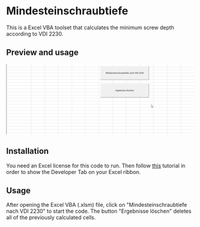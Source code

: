 # Mindesteinschraubtiefe

This is a Excel VBA toolset that calculates the minimum screw depth according to VDI 2230.



## Preview and usage

![usage](https://github.com/doughtyphilipe/Mindesteinschraubtiefe/blob/main/mindesteinschraubtiefe.gif)


## Installation

You need an Excel license for this code to run. Then follow [this](https://www.excelcampus.com/vba/enable-developer-tab/) tutorial in order to show the Developer Tab on your Excel ribbon.

## Usage

After opening the Excel VBA (.xlsm) file, click on "Mindesteinschraubtiefe nach VDI 2230" to start the code. The button "Ergebnisse löschen" deletes all of the previously calculated cells.
